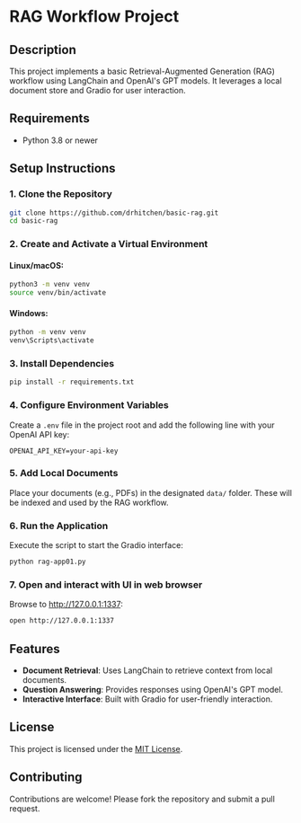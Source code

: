 
# RAG Workflow Project

## Description
This project implements a basic Retrieval-Augmented Generation (RAG) workflow using LangChain and OpenAI's GPT models. It leverages a local document store and Gradio for user interaction.

## Requirements
- Python 3.8 or newer

## Setup Instructions

### 1. Clone the Repository
```bash
git clone https://github.com/drhitchen/basic-rag.git
cd basic-rag
```

### 2. Create and Activate a Virtual Environment
#### Linux/macOS:
```bash
python3 -m venv venv
source venv/bin/activate
```
#### Windows:
```bash
python -m venv venv
venv\Scripts\activate
```

### 3. Install Dependencies
```bash
pip install -r requirements.txt
```

### 4. Configure Environment Variables
Create a `.env` file in the project root and add the following line with your OpenAI API key:
```
OPENAI_API_KEY=your-api-key
```

### 5. Add Local Documents
Place your documents (e.g., PDFs) in the designated `data/` folder. These will be indexed and used by the RAG workflow.

### 6. Run the Application
Execute the script to start the Gradio interface:
```bash
python rag-app01.py
```

### 7. Open and interact with UI in web browser
Browse to http://127.0.0.1:1337:
```bash
open http://127.0.0.1:1337
```

## Features
- **Document Retrieval**: Uses LangChain to retrieve context from local documents.
- **Question Answering**: Provides responses using OpenAI's GPT model.
- **Interactive Interface**: Built with Gradio for user-friendly interaction.

## **License**

This project is licensed under the [MIT License](LICENSE).

## **Contributing**

Contributions are welcome! Please fork the repository and submit a pull request.
